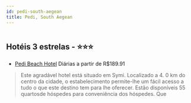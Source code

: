 ```yaml
---
id: pedi-south-aegean
title: Pedi, South Aegean
---
```


<center><img src="http://photos.hotelbeds.com/giata/09/092092/092092a_hb_a_001.jpg" alt="" /></center>


## Hotéis 3 estrelas - ⭐️⭐️⭐️

-    [Pedi Beach Hotel](https://www.hurb.com/hoteis/pedi/pedi-beach-hotel-JNP-JP398123?cmp=18055) Diárias a partir de R$189.91
   > Este agradável hotel está situado em Symi. Localizado a 4. 0 km do centro da cidade, o estabelecimento permite-lhe um fácil acesso a tudo o que este destino tem para lhe oferecer. Estão disponíveis 55 quartosde hóspedes para conveniência dos hóspedes. Que
